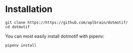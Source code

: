 # Installation


```shell
git clone https://https://github.com/aplbrain/dotmotif/
cd dotmotif
```

You can most easily install dotmotif with pipenv:

```shell
pipenv install
```

